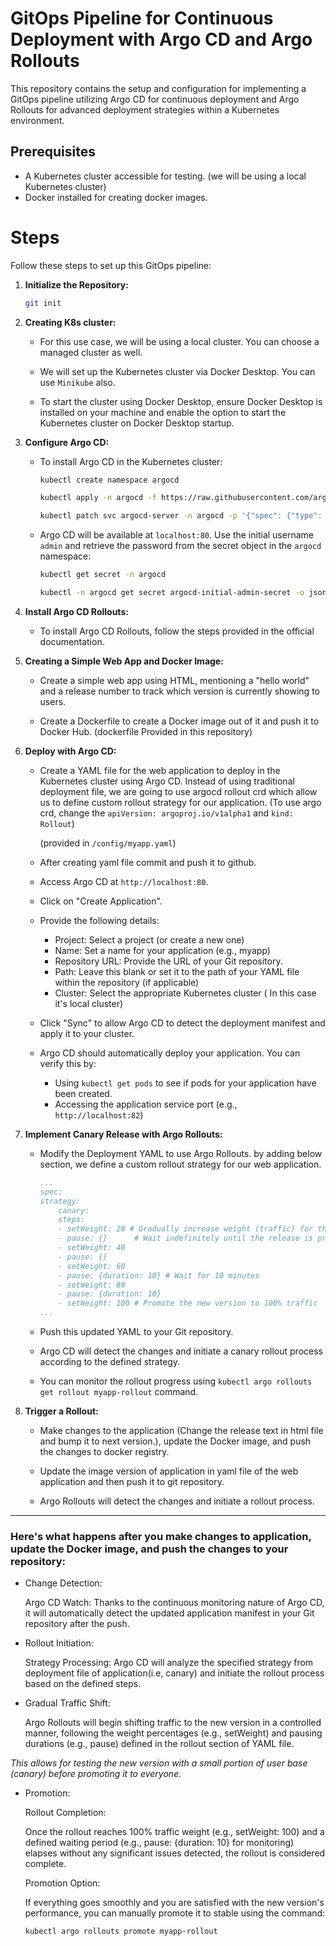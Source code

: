 # GitOps Pipeline for Continuous Deployment with Argo CD and Argo Rollouts

This repository contains the setup and configuration for implementing a GitOps pipeline utilizing Argo CD for continuous deployment and Argo Rollouts for advanced deployment strategies within a Kubernetes environment.

## Prerequisites
- A Kubernetes cluster accessible for testing. (we will be using a local Kubernetes cluster)
- Docker installed for creating docker images.


# Steps
Follow these steps to set up this GitOps pipeline:

1. **Initialize the Repository:**
    ```bash
    git init
    ```

2. **Creating K8s cluster:**
    - For this use case, we will be using a local cluster. You can choose a managed cluster as well.

    - We will set up the Kubernetes cluster via Docker Desktop. You can use `Minikube` also.
    
    - To start the cluster using Docker Desktop, ensure Docker Desktop is installed on your machine and enable the option to start the Kubernetes cluster on Docker Desktop startup.

3. **Configure Argo CD:**
    - To install Argo CD in the Kubernetes cluster:

        ```bash
        kubectl create namespace argocd

        kubectl apply -n argocd -f https://raw.githubusercontent.com/argoproj/argo-cd/stable/manifests/install.yaml

        kubectl patch svc argocd-server -n argocd -p '{"spec": {"type": "LoadBalancer"}}'
        ```
    - Argo CD will be available at `localhost:80`. Use the initial username `admin` and retrieve the password from the secret object in the `argocd` namespace:
        ```bash
        kubectl get secret -n argocd

        kubectl -n argocd get secret argocd-initial-admin-secret -o jsonpath="{.data.password}" | base64 -d
        ```

4. **Install Argo CD Rollouts:**
    - To install Argo CD Rollouts, follow the steps provided in the official documentation.

5. **Creating a Simple Web App and Docker Image:**
    - Create a simple web app using HTML, mentioning a "hello world" and a release number to track which version is currently showing to users.
   
    - Create a Dockerfile to create a Docker image out of it and push it to Docker Hub. (dockerfile Provided in this repository)


6. **Deploy with Argo CD:**
    - Create a YAML file for the web application to deploy in the Kubernetes cluster using Argo CD. Instead of using traditional deployment file, we are going to use argocd rollout crd which allow us to define custom rollout strategy for our application. (To use argo crd, change the `apiVersion: argoproj.io/v1alpha1` and `kind: Rollout`)
        
        (provided in `/config/myapp.yaml`)

    - After creating yaml file commit and push it to github.

    - Access Argo CD at `http://localhost:80`.
    - Click on "Create Application".
    - Provide the following details:

        - Project: Select a project (or create a new one)
        - Name: Set a name for your application (e.g., myapp)
        - Repository URL: Provide the URL of your Git repository.
        - Path: Leave this blank or set it to the path of your YAML file within the repository (if applicable)
        - Cluster: Select the appropriate Kubernetes cluster ( In this case it's local cluster)
    - Click "Sync" to allow Argo CD to detect the deployment manifest and apply it to your cluster.

    - Argo CD should automatically deploy your application. You can verify this by:

        - Using `kubectl get pods` to see if pods for your application have been created.
        - Accessing the application service port (e.g., `http://localhost:82`)


7. **Implement Canary Release with Argo Rollouts:**
    - Modify the Deployment YAML to use Argo Rollouts. by adding below section, we define a custom rollout strategy for our web application.

        ```yaml
        ...
        spec:
        strategy:
            canary:
            steps:
            - setWeight: 20 # Gradually increase weight (traffic) for the new version
            - pause: {}      # Wait indefinitely until the release is promoted
            - setWeight: 40
            - pause: {}
            - setWeight: 60
            - pause: {duration: 10} # Wait for 10 minutes
            - setWeight: 80
            - pause: {duration: 10}
            - setWeight: 100 # Promote the new version to 100% traffic
        ...
        ```
    - Push this updated YAML to your Git repository.
    - Argo CD will detect the changes and initiate a canary rollout process according to the defined strategy.
    - You can monitor the rollout progress using `kubectl argo rollouts get rollout myapp-rollout` command.
    

8. **Trigger a Rollout:**
    - Make changes to the application (Change the release text in html file and bump it to next version.), update the Docker image, and push the changes to docker registry.

    - Update the image version of application in yaml file of the web application and then push it to git repository.

    - Argo Rollouts will detect the changes and initiate a rollout process.

   
---

### Here's what happens after you make changes to  application, update the Docker image, and push the changes to your repository:

* Change Detection:

    Argo CD Watch: Thanks to the continuous monitoring nature of Argo CD, it will automatically detect the updated application manifest in your Git repository after the push.

* Rollout Initiation:

    Strategy Processing: Argo CD will analyze the specified strategy from deployment file of application(i.e, canary) and initiate the rollout process based on the defined steps.

* Gradual Traffic Shift:

    Argo Rollouts will begin shifting traffic to the new version in a controlled manner, following the weight percentages (e.g., setWeight) and pausing durations (e.g., pause) defined in the rollout section of YAML file.

*This allows for testing the new version with a small portion of user base (canary) before promoting it to everyone.*

* Promotion:

    Rollout Completion: 
    
    Once the rollout reaches 100% traffic weight (e.g., setWeight: 100) and a defined waiting period (e.g., pause: {duration: 10} for monitoring) elapses without any significant issues detected, the rollout is considered complete.

    Promotion Option: 
    
    If everything goes smoothly and you are satisfied with the new version's performance, you can manually promote it to stable using the command:


    ```bash
    kubectl argo rollouts promote myapp-rollout
    ```

